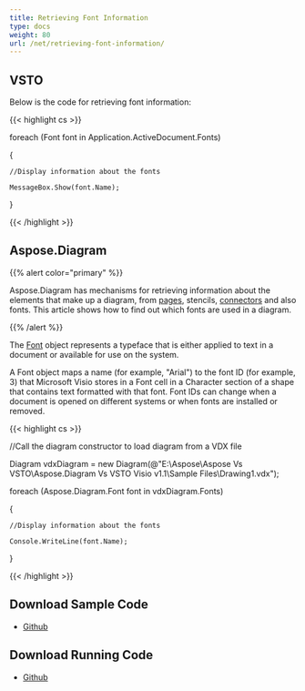 ```yaml
---
title: Retrieving Font Information
type: docs
weight: 80
url: /net/retrieving-font-information/
---
```


## **VSTO**
Below is the code for retrieving font information:

{{< highlight cs >}}

  foreach (Font font in Application.ActiveDocument.Fonts)

 {

    //Display information about the fonts

    MessageBox.Show(font.Name);

 }

{{< /highlight >}}
## **Aspose.Diagram**
{{% alert color="primary" %}} 

Aspose.Diagram has mechanisms for retrieving information about the elements that make up a diagram, from [pages](https://apireference.aspose.com/diagram/net/aspose.diagram/pagecollection), stencils, [connectors](/diagram/net/retrieving-connector-information/) and also fonts. This article shows how to find out which fonts are used in a diagram.

{{% /alert %}} 

The [Font](https://apireference.aspose.com/diagram/net/aspose.diagram/font) object represents a typeface that is either applied to text in a document or available for use on the system.

A Font object maps a name (for example, "Arial") to the font ID (for example, 3) that Microsoft Visio stores in a Font cell in a Character section of a shape that contains text formatted with that font. Font IDs can change when a document is opened on different systems or when fonts are installed or removed.

{{< highlight cs >}}

  //Call the diagram constructor to load diagram from a VDX file

 Diagram vdxDiagram = new Diagram(@"E:\Aspose\Aspose Vs VSTO\Aspose.Diagram Vs VSTO Visio v1.1\Sample Files\Drawing1.vdx");

 foreach (Aspose.Diagram.Font font in vdxDiagram.Fonts)

 {

    //Display information about the fonts

    Console.WriteLine(font.Name);

 }

{{< /highlight >}}
## **Download Sample Code**
- [Github](https://github.com/aspose-diagram/Aspose.Diagram-for-.NET/releases/tag/AsposeDiagramVsVSTOv1.1)
## **Download Running Code**
- [Github](https://github.com/aspose-diagram/Aspose.Diagram-for-.NET/tree/master/Plugins/Aspose.Diagram%20Vs%20VSTO%20Visio/Code%20Comparison%20of%20Common%20Features/Retrieving%20Font%20Information)
